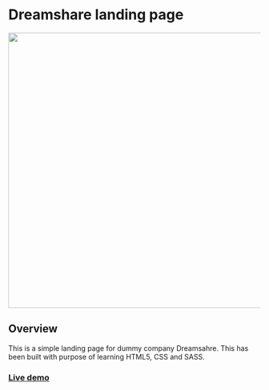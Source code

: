 # Dreamshare landing page

<img src="https://user-images.githubusercontent.com/104731579/209660845-3f122a8c-4965-4aa0-9b36-9de6d295c48b.png" width="550" />

## Overview

This is a simple landing page for dummy company Dreamsahre. This has been built with purpose of learning HTML5, CSS and SASS.

### [Live demo](https://profound-scone-8f0238.netlify.app/)
